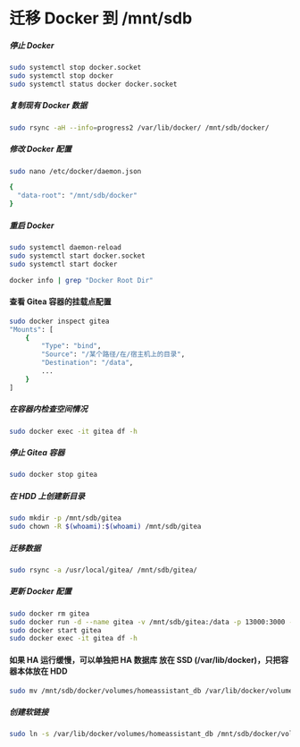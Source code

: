 # 迁移 Docker 到 /mnt/sdb



##### 停止 Docker
```bash
sudo systemctl stop docker.socket
sudo systemctl stop docker
sudo systemctl status docker docker.socket
```

##### 复制现有 Docker 数据
```bash
sudo rsync -aH --info=progress2 /var/lib/docker/ /mnt/sdb/docker/
```

##### 修改 Docker 配置
```bash
sudo nano /etc/docker/daemon.json

{
  "data-root": "/mnt/sdb/docker"
}
```

##### 重启 Docker
```bash
sudo systemctl daemon-reload
sudo systemctl start docker.socket
sudo systemctl start docker

docker info | grep "Docker Root Dir"
```





#### 查看 Gitea 容器的挂载点配置
```bash
sudo docker inspect gitea
"Mounts": [
    {
        "Type": "bind",
        "Source": "/某个路径/在/宿主机上的目录",
        "Destination": "/data",
        ...
    }
]
```

##### 在容器内检查空间情况
```bash
sudo docker exec -it gitea df -h
```

##### 停止 Gitea 容器
```bash
sudo docker stop gitea
```

##### 在 HDD 上创建新目录
```bash
sudo mkdir -p /mnt/sdb/gitea
sudo chown -R $(whoami):$(whoami) /mnt/sdb/gitea
```

##### 迁移数据
```bash
sudo rsync -a /usr/local/gitea/ /mnt/sdb/gitea/
```

##### 更新 Docker 配置
```bash
sudo docker rm gitea
sudo docker run -d --name gitea -v /mnt/sdb/gitea:/data -p 13000:3000 -p 10022:22 gitea/gitea:latest
sudo docker start gitea
sudo docker exec -it gitea df -h
```





#### 如果 HA 运行缓慢，可以单独把 HA 数据库 放在 SSD (/var/lib/docker)，只把容器本体放在 HDD
```bash
sudo mv /mnt/sdb/docker/volumes/homeassistant_db /var/lib/docker/volumes/
```

##### 创建软链接
```bash
sudo ln -s /var/lib/docker/volumes/homeassistant_db /mnt/sdb/docker/volumes/
```

